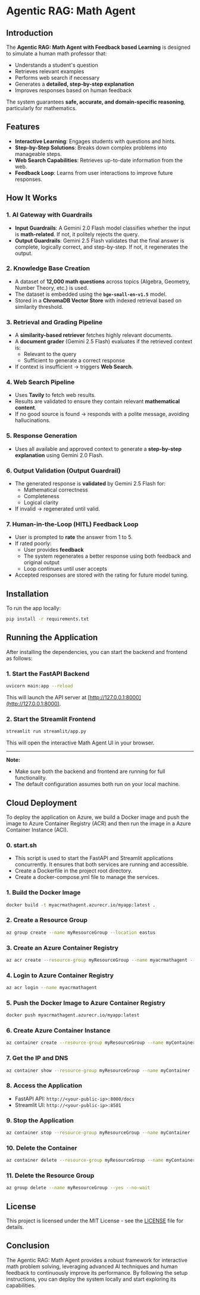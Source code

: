 # Agentic RAG: Math Agent

## Introduction  
The **Agentic RAG: Math Agent with Feedback based Learning** is designed to simulate a human math professor that:  
- Understands a student's question  
- Retrieves relevant examples  
- Performs web search if necessary  
- Generates a **detailed, step-by-step explanation**  
- Improves responses based on human feedback  

The system guarantees **safe, accurate, and domain-specific reasoning**, particularly for mathematics.

## Features
- **Interactive Learning**: Engages students with questions and hints.
- **Step-by-Step Solutions**: Breaks down complex problems into manageable steps.
- **Web Search Capabilities**: Retrieves up-to-date information from the web.
- **Feedback Loop**: Learns from user interactions to improve future responses.

## How It Works  

### 1. AI Gateway with Guardrails  
- **Input Guardrails**: A Gemini 2.0 Flash model classifies whether the input is **math-related**. If not, it politely rejects the query.  
- **Output Guardrails**: Gemini 2.5 Flash validates that the final answer is complete, logically correct, and step-by-step. If not, it regenerates the output.

### 2. Knowledge Base Creation  
- A dataset of **12,000 math questions** across topics (Algebra, Geometry, Number Theory, etc.) is used.  
- The dataset is embedded using the **`bge-small-en-v1.5`** model.  
- Stored in a **ChromaDB Vector Store** with indexed retrieval based on similarity threshold.

### 3. Retrieval and Grading Pipeline  
- A **similarity-based retriever** fetches highly relevant documents.  
- A **document grader** (Gemini 2.5 Flash) evaluates if the retrieved context is:  
  - Relevant to the query  
  - Sufficient to generate a correct response  
- If context is insufficient → triggers **Web Search**.

### 4. Web Search Pipeline  
- Uses **Tavily** to fetch web results.  
- Results are validated to ensure they contain relevant **mathematical content**.  
- If no good source is found → responds with a polite message, avoiding hallucinations.

### 5. Response Generation  
- Uses all available and approved context to generate a **step-by-step explanation** using Gemini 2.0 Flash.

### 6. Output Validation (Output Guardrail)  
- The generated response is **validated** by Gemini 2.5 Flash for:  
  - Mathematical correctness  
  - Completeness  
  - Logical clarity  
- If invalid → regenerated until valid.

### 7. Human-in-the-Loop (HITL) Feedback Loop  
- User is prompted to **rate** the answer from 1 to 5.  
- If rated poorly:  
  - User provides **feedback**  
  - The system regenerates a better response using both feedback and original output  
  - Loop continues until user accepts  
- Accepted responses are stored with the rating for future model tuning.

## Installation  

To run the app locally:  
```bash
pip install -r requirements.txt
```

## Running the Application

After installing the dependencies, you can start the backend and frontend as follows:

### 1. Start the FastAPI Backend
```bash
uvicorn main:app --reload
```
This will launch the API server at [http://127.0.0.1:8000](http://127.0.0.1:8000).

### 2. Start the Streamlit Frontend
```bash
streamlit run streamlit/app.py
```
This will open the interactive Math Agent UI in your browser.

---
**Note:**  
- Make sure both the backend and frontend are running for full functionality.
- The default configuration assumes both run on your local machine.

## Cloud Deployment
To deploy the application on Azure, we build a Docker image and push the image to Azure Container Registry (ACR) and then run the image in a Azure Container Instance (ACI).
### 0. start.sh
- This script is used to start the FastAPI and Streamlit applications concurrently. It ensures that both services are running and accessible.
- Create a Dockerfile in the project root directory.
- Create a docker-compose.yml file to manage the services.

### 1. Build the Docker Image
```bash
docker build -t myacrmathagent.azurecr.io/myapp:latest .
```
### 2. Create a Resource Group
```bash
az group create --name myResourceGroup --location eastus
```
### 3. Create an Azure Container Registry
```bash
az acr create --resource-group myResourceGroup --name myacrmathagent --sku Basic --admin-enabled true
```
### 4. Login to Azure Container Registry
```bash
az acr login --name myacrmathagent
```
### 5. Push the Docker Image to Azure Container Registry
```bash
docker push myacrmathagent.azurecr.io/myapp:latest
```
### 6. Create Azure Container Instance
```bash
az container create --resource-group myResourceGroup --name myContainer --image myacrmathagent.azurecr.io/myapp:latest --registry-login-server myacrmathagent.azurecr.io --registry-username <your-username> --registry-password <your-password> --os-type Linux --ports 8000 8501 --cpu 4 --memory 8 --environment-variables OPENAI_API_KEY=your_openai_api_key TAVILY_API_KEY=your_tavily_api_key --dns-name-label mathagent --ip-address public
```
### 7. Get the IP and DNS
```bash
az container show --resource-group myResourceGroup --name myContainer --query "{IP: ipAddress.ip, DNS:ipAddress.fqdn}" -o table
```
### 8. Access the Application
* FastAPI API: `http://<your-public-ip>:8000/docs`
* Streamlit UI: `http://<your-public-ip>:8501`
### 9. Stop the Application
```bash
az container stop --resource-group myResourceGroup --name myContainer
```
### 10. Delete the Container
```bash
az container delete --resource-group myResourceGroup --name myContainer --yes
```
### 11. Delete the Resource Group
```bash
az group delete --name myResourceGroup --yes --no-wait
```

## License
This project is licensed under the MIT License - see the [LICENSE](LICENSE) file for details.

## Conclusion
The Agentic RAG: Math Agent provides a robust framework for interactive math problem solving, leveraging advanced AI techniques and human feedback to continuously improve its performance. By following the setup instructions, you can deploy the system locally and start exploring its capabilities.